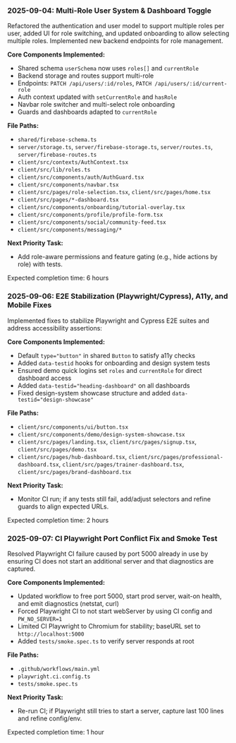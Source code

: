 ### 2025-09-04: Multi-Role User System & Dashboard Toggle

Refactored the authentication and user model to support multiple roles per user, added UI for role switching, and updated onboarding to allow selecting multiple roles. Implemented new backend endpoints for role management.

**Core Components Implemented:**
- Shared schema `userSchema` now uses `roles[]` and `currentRole`
- Backend storage and routes support multi-role
- Endpoints: `PATCH /api/users/:id/roles`, `PATCH /api/users/:id/current-role`
- Auth context updated with `setCurrentRole` and `hasRole`
- Navbar role switcher and multi-select role onboarding
- Guards and dashboards adapted to `currentRole`

**File Paths:**
- `shared/firebase-schema.ts`
- `server/storage.ts`, `server/firebase-storage.ts`, `server/routes.ts`, `server/firebase-routes.ts`
- `client/src/contexts/AuthContext.tsx`
- `client/src/lib/roles.ts`
- `client/src/components/auth/AuthGuard.tsx`
- `client/src/components/navbar.tsx`
- `client/src/pages/role-selection.tsx`, `client/src/pages/home.tsx`
- `client/src/pages/*-dashboard.tsx`
- `client/src/components/onboarding/tutorial-overlay.tsx`
- `client/src/components/profile/profile-form.tsx`
- `client/src/components/social/community-feed.tsx`
- `client/src/components/messaging/*`

**Next Priority Task:**
- Add role-aware permissions and feature gating (e.g., hide actions by role) with tests.

Expected completion time: 6 hours

### 2025-09-06: E2E Stabilization (Playwright/Cypress), A11y, and Mobile Fixes

Implemented fixes to stabilize Playwright and Cypress E2E suites and address accessibility assertions:

**Core Components Implemented:**
- Default `type="button"` in shared `Button` to satisfy a11y checks
- Added `data-testid` hooks for onboarding and design system tests
- Ensured demo quick logins set `roles` and `currentRole` for direct dashboard access
- Added `data-testid="heading-dashboard"` on all dashboards
- Fixed design-system showcase structure and added `data-testid="design-showcase"`

**File Paths:**
- `client/src/components/ui/button.tsx`
- `client/src/components/demo/design-system-showcase.tsx`
- `client/src/pages/landing.tsx`, `client/src/pages/signup.tsx`, `client/src/pages/demo.tsx`
- `client/src/pages/hub-dashboard.tsx`, `client/src/pages/professional-dashboard.tsx`, `client/src/pages/trainer-dashboard.tsx`, `client/src/pages/brand-dashboard.tsx`

**Next Priority Task:**
- Monitor CI run; if any tests still fail, add/adjust selectors and refine guards to align expected URLs.

Expected completion time: 2 hours

### 2025-09-07: CI Playwright Port Conflict Fix and Smoke Test

Resolved Playwright CI failure caused by port 5000 already in use by ensuring CI does not start an additional server and that diagnostics are captured.

**Core Components Implemented:**
- Updated workflow to free port 5000, start prod server, wait-on health, and emit diagnostics (netstat, curl)
- Forced Playwright CI to not start webServer by using CI config and `PW_NO_SERVER=1`
- Limited CI Playwright to Chromium for stability; baseURL set to `http://localhost:5000`
- Added `tests/smoke.spec.ts` to verify server responds at root

**File Paths:**
- `.github/workflows/main.yml`
- `playwright.ci.config.ts`
- `tests/smoke.spec.ts`

**Next Priority Task:**
- Re-run CI; if Playwright still tries to start a server, capture last 100 lines and refine config/env.

Expected completion time: 1 hour
